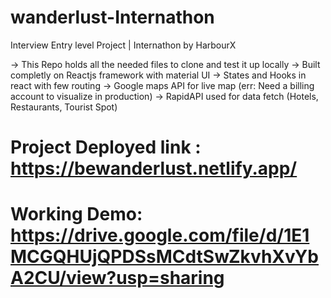 # wanderlust-Internathon
Interview Entry level Project | Internathon by HarbourX

-> This Repo holds all the needed files to clone and test it up locally
-> Built completly on Reactjs framework with material UI
-> States and Hooks in react with few routing 
-> Google maps API for live map (err: Need a billing account to visualize in production)
-> RapidAPI used for data fetch (Hotels, Restaurants, Tourist Spot)

# Project Deployed link : https://bewanderlust.netlify.app/
# Working Demo: https://drive.google.com/file/d/1E1MCGQHUjQPDSsMCdtSwZkvhXvYbA2CU/view?usp=sharing

